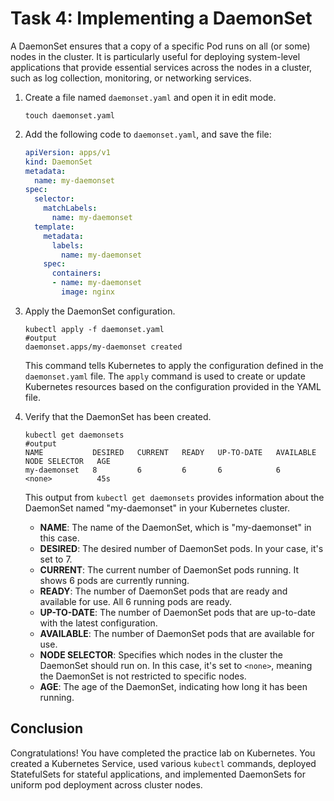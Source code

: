 # Task 4: Implementing a DaemonSet

A DaemonSet ensures that a copy of a specific Pod runs on all (or some) nodes in the cluster. It is particularly useful for deploying system-level applications that provide essential services across the nodes in a cluster, such as log collection, monitoring, or networking services.

1. Create a file named `daemonset.yaml` and open it in edit mode.

    ```shell
    touch daemonset.yaml
    ```

2. Add the following code to `daemonset.yaml`, and save the file:

    ```yaml
    apiVersion: apps/v1
    kind: DaemonSet
    metadata:
      name: my-daemonset
    spec:
      selector:
        matchLabels:
          name: my-daemonset
      template:
        metadata:
          labels:
            name: my-daemonset
        spec:
          containers:
          - name: my-daemonset
            image: nginx
    ```

3. Apply the DaemonSet configuration.

    ```shell
    kubectl apply -f daemonset.yaml
    #output
    daemonset.apps/my-daemonset created
    ```

    This command tells Kubernetes to apply the configuration defined in the `daemonset.yaml` file. The `apply` command is used to create or update Kubernetes resources based on the configuration provided in the YAML file.

4. Verify that the DaemonSet has been created.

    ```shell
    kubectl get daemonsets
    #output
    NAME           DESIRED   CURRENT   READY   UP-TO-DATE   AVAILABLE   NODE SELECTOR   AGE
    my-daemonset   8         6         6       6            6           <none>          45s
    ```

    This output from `kubectl get daemonsets` provides information about the DaemonSet named "my-daemonset" in your Kubernetes cluster.

    - **NAME**: The name of the DaemonSet, which is "my-daemonset" in this case.
    - **DESIRED**: The desired number of DaemonSet pods. In your case, it's set to 7.
    - **CURRENT**: The current number of DaemonSet pods running. It shows 6 pods are currently running.
    - **READY**: The number of DaemonSet pods that are ready and available for use. All 6 running pods are ready.
    - **UP-TO-DATE**: The number of DaemonSet pods that are up-to-date with the latest configuration.
    - **AVAILABLE**: The number of DaemonSet pods that are available for use.
    - **NODE SELECTOR**: Specifies which nodes in the cluster the DaemonSet should run on. In this case, it's set to `<none>`, meaning the DaemonSet is not restricted to specific nodes.
    - **AGE**: The age of the DaemonSet, indicating how long it has been running.

## Conclusion

Congratulations! You have completed the practice lab on Kubernetes. You created a Kubernetes Service, used various `kubectl` commands, deployed StatefulSets for stateful applications, and implemented DaemonSets for uniform pod deployment across cluster nodes.
